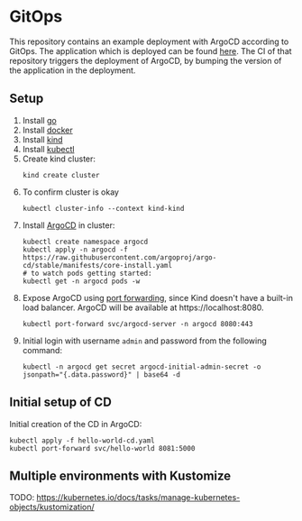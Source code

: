 # GitOps

This repository contains an example deployment with ArgoCD according to GitOps. The application which is deployed can be found [here](https://github.com/p4k03n4t0r/simpleflaskapplication). The CI of that repository triggers the deployment of ArgoCD, by bumping the version of the application in the deployment.

## Setup

1. Install [go](https://golang.org/doc/install)
2. Install [docker](https://docs.docker.com/engine/install/)
3. Install [kind](https://kind.sigs.k8s.io/#installation-and-usage)
4. Install [kubectl](https://kubernetes.io/docs/tasks/tools/)
5. Create kind cluster:
    ```
    kind create cluster
    ```
6. To confirm cluster is okay
    ```
    kubectl cluster-info --context kind-kind
    ```
7. Install [ArgoCD](https://argo-cd.readthedocs.io/en/stable/getting_started/#1-install-argo-cd) in cluster:
    ```
    kubectl create namespace argocd
    kubectl apply -n argocd -f https://raw.githubusercontent.com/argoproj/argo-cd/stable/manifests/core-install.yaml
    # to watch pods getting started:
    kubectl get -n argocd pods -w 
    ```
8. Expose ArgoCD using [port forwarding](https://argo-cd.readthedocs.io/en/stable/getting_started/#port-forwarding), since Kind doesn't have a built-in load balancer. ArgoCD will be available at https://localhost:8080.
    ```
    kubectl port-forward svc/argocd-server -n argocd 8080:443
    ```
9. Initial login with username `admin` and password from the following command:
    ```
    kubectl -n argocd get secret argocd-initial-admin-secret -o jsonpath="{.data.password}" | base64 -d
    ```


## Initial setup of CD

Initial creation of the CD in ArgoCD:
```
kubectl apply -f hello-world-cd.yaml
kubectl port-forward svc/hello-world 8081:5000
```

## Multiple environments with Kustomize

TODO: https://kubernetes.io/docs/tasks/manage-kubernetes-objects/kustomization/